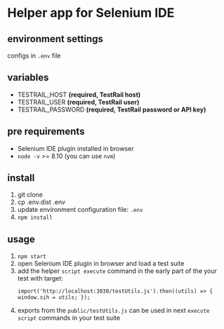# Helper app for Selenium IDE

## environment settings

configs in `.env` file

## variables

- TESTRAIL_HOST **(required, TestRail host)**
- TESTRAIL_USER **(required, TestRail user)**
- TESTRAIL_PASSWORD **(required, TestRail password or API key)**

## pre requirements

- Selenium IDE plugin installed in browser
- `node -v` >= 8.10 (you can use `nvm`)

## install
1. git clone
2. cp .env.dist .env
3. update environment configuration file: `.env`
4. `npm install`

## usage
1. `npm start`
2. open Selenium IDE plugin in browser and load a test suite
3. add the helper `script execute` command in the early part of the your test with target:
    ```
    import('http://localhost:3030/testUtils.js').then((utils) => { window.sih = utils; });
    ```
4. exports from the `public/testUtils.js` can be used in next `execute script` commands in your test suite